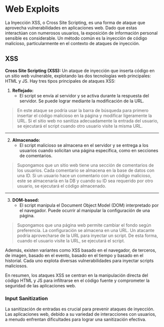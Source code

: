 # Web Exploits

La Inyección XSS, o Cross Site Scripting, es una forma de ataque que aprovecha vulnerabilidades en aplicaciones web. Dado que estas interactúan con numerosos usuarios, la exposición de información personal sensible es considerable. Un método común es la inyección de código malicioso, particularmente en el contexto de ataques de inyección.


## XSS

**Cross Site Scripting (XSS):** Un ataque de inyección que inserta código en un sitio web vulnerable, explotando las dos tecnologías web principales: HTML y JS. Hay tres tipos principales de ataques XSS:

1. **Reflejado:**
   - El script se envía al servidor y se activa durante la respuesta del servidor. Se puede lograr mediante la modificación de la URL.
> En este ataque se podría usar la barra de búsqueda para primero insertar el código malicioso en la página y modificar ligeramente la URL. Si el sitio web no sanitiza adecuadamente la entrada del usuario, se ejecutará el script cuando otro usuario visite la misma URL.

---

2. **Almacenado:**
   - El script malicioso se almacena en el servidor y se entrega a los usuarios cuando solicitan una página específica, como en secciones de comentarios.
> Supongamos que un sitio web tiene una sección de comentarios de los usuarios. Cada comentario se almacena en la base de datos con una ID. Si un usuario hace un comentario con un código malicioso, este se almacenaría en la DB y cuando su ID sea requerido por otro usuario, se ejecutará el código almacenado.

---

3. **DOM-based:**
   - El script manipula el Document Object Model (DOM) interpretado por el navegador. Puede ocurrir al manipular la configuración de una página.
> Supongamos que una página web permite cambiar el fondo según preferencia. La configuración se almacena en una URL. Un atacante podría aprovecharse de la URL para inyectar un script. De esta forma, cuando el usuario visite la URL, se ejecutará el script.

Además, existen variantes como XSS basado en el navegador, de terceros, de imagen, basado en el evento, basado en el tiempo y basado en el historial. Cada uno explota diversas vulnerabilidades para inyectar scripts maliciosos.

En resumen, los ataques XSS se centran en la manipulación directa del código HTML y JS para infiltrarse en el código fuente y comprometer la seguridad de las aplicaciones web.

### Input Sanitization

La sanitización de entradas es crucial para prevenir ataques de inyección. Las aplicaciones web, debido a su variedad de interacciones con usuarios, a menudo enfrentan dificultades para lograr una sanitización efectiva.
